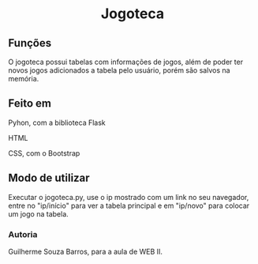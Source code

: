 <h1 align="center">Jogoteca</h1>

<h2>Funções</h2>
<p>O jogoteca possui tabelas com informações de jogos, além de poder ter novos jogos adicionados a tabela pelo usuário, porém são salvos na memória.</p>

<h2>Feito em</h2>
<p>Pyhon, com a biblioteca Flask</p>
<p>HTML</p>
<p>CSS, com o Bootstrap</p>

<h2>Modo de utilizar</h2>
<p>Executar o jogoteca.py, use o ip mostrado com um link no seu navegador, entre no "ip/início" para ver a tabela principal e em "ip/novo" para colocar um jogo na tabela.</p>

<h3>Autoria</h3>
<p>Guilherme Souza Barros, para a aula de WEB II.</p>
